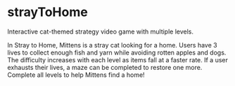 # strayToHome
Interactive cat-themed strategy video game with multiple levels.

In Stray to Home, Mittens is a stray cat looking for a home. Users have 3 lives to collect enough fish and yarn while avoiding rotten apples and dogs. The difficulty increases with each level as items fall at a faster rate. If a user exhausts their lives, a maze can be completed to restore one more. Complete all levels to help Mittens find a home!
